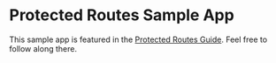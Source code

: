 # Protected Routes Sample App

This sample app is featured in the [Protected Routes Guide](https://ui.docs.amplify.aws/react/guides/auth-protected). Feel free to follow along there.
